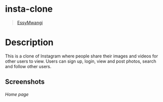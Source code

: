 # insta-clone

>[EssyMwangi](https://github.com/EssyMwangi) 

# Description  
This is a clone of  Instagram where people share their  images and videos for other users to view. 
Users can sign up, login, view and post photos, search and follow other users.

## Screenshots 
###### Home page
 
 